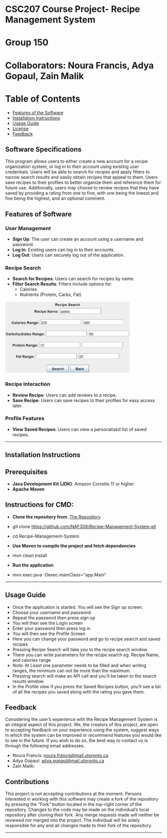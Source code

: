 # CSC207 Course Project- Recipe Management System
# Group 150
# Collaborators: Noura Francis, Adya Gopaul, Zain Malik

# Table of Contents
- [Features of the Software](#features-of-the-software)
- [Installation Instructions](#installation-instructions)
- [Usage Guide](#usage-guide)
- [License](#license)
- [Feedback](#feedback)

## Software Specifications
This program allows users to either create a new account for a recipe organization system, or log in to their account
using existing user credentials. Users will be able to search for recipes and apply filters to narrow search results and
easily obtain recipes that appeal to them. Users save recipes to their profiles to better organize them and reference 
them for future use. Additionally, users may choose to review recipes that they have saved by providing a rating from
one to five, with one being the lowest and five being the highest, and an optional comment.


## Features of Software
### User Management
- **Sign Up**: The user can create an account using a username and password.
- **Log In**: Existing users can log in to their accounts.
- **Log Out**: Users can securely log out of the application.




### Recipe Search
- **Search for Recipes**: Users can search for recipes by name.
- **Filter Search Results**: Filters include options for:
  - Calories
  - Nutrients (Protein, Carbs, Fat)


 <img src="./images/recipe search screenshot.png" alt="Search Example" width="400">


### Recipe Interaction
- **Review Recipe**: Users can add reviews to a recipe.
- **Save Recipe**: Users can save recipes to their profiles for easy access later.




### Profile Features
- **View Saved Recipes**: Users can view a personalized list of saved recipes.


---


## Installation Instructions


## Prerequisites
- **Java Development Kit (JDK)**: Amazon Corretto 11 or higher
- **Apache Maven**


## Instructions for CMD:
- **Clone the repository from**: [The Repository](https://github.com/NAF308/Recipe-Management-System)
- git clone https://github.com/NAF308/Recipe-Management-System.git
- cd Recipe-Management-System 


- **Use Maven to compile the project and fetch dependencies**
- mvn clean install 


- **Run the application**
- mvn exec:java -Dexec.mainClass="app.Main"


---


## Usage Guide
- Once the application is started. You will see the Sign up screen.
- Choose your username and password.
- Repeat the password then press sign up
- You will then see the Login screen
- Enter your password then press log in
- You will then see the Profile Screen
- Here you can change your password and go to recipe search and saved recipes
- Pressing Recipe Search will take you to the recipe search window
- There you can write parameters for the recipe search eg. Recipe Name, and calories range
- Note: At Least one parameter needs to be filled and when writing ranges, the minimum can not be more than the maximum.
- Pressing search will make an API call and you’ll be taken to the search results window.
- In the Profile view if you press the Saved Recipes button, you’ll see a list of all the recipes you saved along with the rating you gave them.

## Feedback
Considering the user’s experience with the Recipe Management System is an integral aspect of this project. We, the creators of this project, are open to accepting feedback on your experience using the system, suggest ways in which the system can be improved or recommend features you would like to see in the future. If you wish to do so, the best way to contact us is through the following email addresses.
- Noura Francis: noura.francis@mail.utoronto.ca
- Adya Gopaul: adya.gopaul@mail.utoronto.ca
- Zain Malik:

## Contributions
This project is not accepting contributions at the moment. Persons interested in working with this software may create a fork of the repository by pressing the “Fork” button located in the top-right corner of the repository. Changes to the code may be made on the individual’s local repository after cloning their fork. Any merge requests made will neither be reviewed nor merged into the project. The individual will be solely responsible for any and all changes made to their fork of the repository.


* * *

